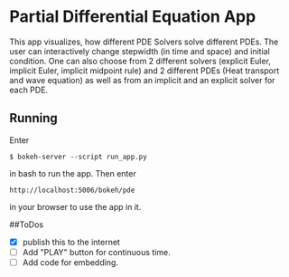 # Partial Differential Equation App
This app visualizes, how different PDE Solvers solve different PDEs. The user can interactively change stepwidth (in time and space) and initial condition. One can also choose from 2 different solvers (explicit Euler, implicit Euler, implicit midpoint rule) and 2 different PDEs (Heat transport and wave equation) as well as from an implicit and an explicit solver for each PDE.

## Running
Enter 
```
$ bokeh-server --script run_app.py
```
in bash to run the app. Then enter
```
http://localhost:5006/bokeh/pde
```
in your browser to use the app in it.

##ToDos
- [x] publish this to the internet
- [ ] Add "PLAY" button for continuous time.
- [ ] Add code for embedding.